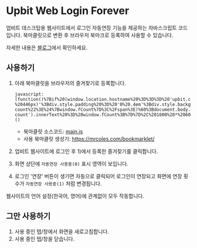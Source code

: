 # Upbit Web Login Forever
업비트 데스크탑용 웹사이트에서 로그인 자동연장 기능을 제공하는 자바스크립트 코드입니다.
북마클릿으로 변환 후 브라우저 북마크로 등록하여 사용할 수 있습니다.

자세한 내용은 [블로그](https://heyjihye.com/blog/upbit-web-login-forever-bookmarklet/)에서 확인하세요.

## 사용하기

1. 아래 북마클릿을 브라우저의 즐겨찾기로 등록합니다.
    ```
    javascript:(function()%7Bif%20(window.location.hostname%20%3D%3D%3D%20'upbit.com'%20%26%26%20!window.fInterval)%20%7Bwindow.fCount%20%3D%200%3Bconst%20div%20%3D%20document.createElement('div')%3Bdiv.style.zIndex%20%3D%20'1000'%3Bdiv.style.position%20%3D%20'fixed'%3Bdiv.style.top%20%3D%20'0'%3Bdiv.style.right%20%3D%20'calc(50%25%20-%20446px)'%3Bdiv.style.padding%20%3D%20'0%20.4em'%3Bdiv.style.background%20%3D%20'yellow'%3Bdiv.style.color%20%3D%20'black'%3Bdiv.style.cursor%20%3D%20'help'%3Bdiv.title%20%3D%20'%EB%A1%9C%EA%B7%B8%EC%9D%B8%20%22%EC%97%B0%EC%9E%A5%22%20%EB%B2%84%ED%8A%BC%EC%9D%B4%20%EB%82%98%ED%83%80%EB%82%98%EB%A9%B4%20%EC%9E%90%EB%8F%99%EC%9C%BC%EB%A1%9C%20%ED%81%B4%EB%A6%AD%ED%95%A0%20%EA%B1%B0%EC%97%90%EC%9A%94.%20%EA%B7%B8%EB%A7%8C%20%EC%82%AC%EC%9A%A9%ED%95%98%EB%A0%A4%EB%A9%B4%20%ED%8E%98%EC%9D%B4%EC%A7%80%EB%A5%BC%20%EC%83%88%EB%A1%9C%EA%B3%A0%EC%B9%A8%20%ED%95%98%EC%84%B8%EC%9A%94'%3Bdiv.innerHTML%20%3D%20%60%F0%9F%91%BB%20%EC%9E%90%EB%8F%99%EC%97%B0%EC%9E%A5%20%EC%82%AC%EC%9A%A9%EC%A4%91(%3Cspan%20id%3D%22extend-count%22%3E%24%7Bwindow.fCount%7D%3C%2Fspan%3E)%60%3Bdocument.body.prepend(div)%3Bwindow.fInterval%20%3D%20setInterval(()%20%3D%3E%20%7Bconst%20target%20%3D%20document.evaluate('%2F%2Fa%5Btext()%3D%22%EC%97%B0%EC%9E%A5%22%20or%20text()%3D%22Extend%22%5D'%2C%20document).iterateNext()%3Bif%20(target)%20%7Btarget.click()%3Bwindow.fCount%2B%2B%3Bdocument.getElementById('extend-count').innerText%20%3D%20window.fCount%3B%7D%7D%2C%201000%20*%2060%20*%2010)%3B%7D%7D)()
    ```
    * 북마클릿 소스코드: [main.js](main.js)
    * 사용 북마클릿 생성기: https://mrcoles.com/bookmarklet/

2. 업비트 웹사이트에 로그인 후 1)에서 등록한 즐겨찾기를 클릭합니다.
3. 화면 상단에 `자동연장 사용중(0)` 표시 영역이 보입니다.
4. 로그인 '연장' 버튼이 생기면 자동으로 클릭되어 로그인이 연장되고 화면에 연장 횟수가 `자동연장 사용중(1)` 처럼 변경됩니다.

웹사이트의 언어 설정(한국어, 영어)에 관계없이 모두 작동합니다. 

## 그만 사용하기

1. 사용 중인 탭/창에서 화면을 새로고침합니다.
2. 사용 중인 탭/창을 닫습니다.
